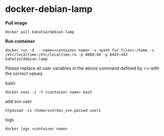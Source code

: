 # docker-debian-lamp

**Pull image**

```
docker pull kahatie/debian-lamp
```

**Run container**

```
docker run -d  --name=<container name> -v <path for files>:/home -v /etc/localtime:/etc/localtime:ro -p 8080:80 -p 8443:443 kahatie/debian-lamp
```

Please replace all user variables in the above command defined by <> with the correct values.


bash
```
docker exec -i -t <container name> bash
```
add svn user 
```
htpasswd -cs /home/svn/dav_svn.passwd user1
```
logs 
```
docker logs <container name>
```

